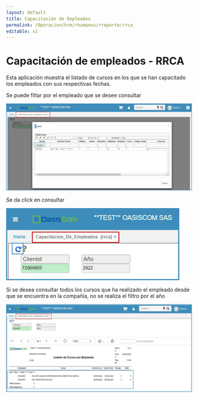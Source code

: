 ```yaml
---
layout: default
title: Capacitación de Empleados
permalink: /Operacion/hrm/rhumanos/rreporte/rrca
editable: si
---
```


# Capacitación de empleados - RRCA  

Esta aplicación muestra el listado de cursos en los que se han capacitado los empleados con sus respectivas fechas.  

Se puede filtar por el empleado que se desee consultar  

![](rrca.png)  

Se da click en consultar  

![](rrca1.png)  

Si se desea consultar todos los cursos que ha realizado el empleado desde que se encuentra en la compañía, no se realiza el filtro por el año  

![](rrca2.png)  


